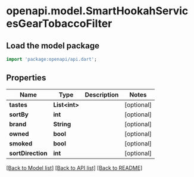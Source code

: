 # openapi.model.SmartHookahServicesGearTobaccoFilter

## Load the model package
```dart
import 'package:openapi/api.dart';
```

## Properties
Name | Type | Description | Notes
------------ | ------------- | ------------- | -------------
**tastes** | **List&lt;int&gt;** |  | [optional] 
**sortBy** | **int** |  | [optional] 
**brand** | **String** |  | [optional] 
**owned** | **bool** |  | [optional] 
**smoked** | **bool** |  | [optional] 
**sortDirection** | **int** |  | [optional] 

[[Back to Model list]](../README.md#documentation-for-models) [[Back to API list]](../README.md#documentation-for-api-endpoints) [[Back to README]](../README.md)


